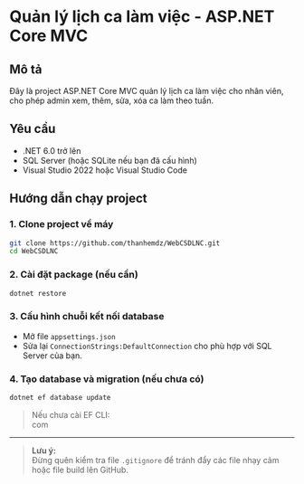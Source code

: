 # Quản lý lịch ca làm việc - ASP.NET Core MVC

## Mô tả

Đây là project ASP.NET Core MVC quản lý lịch ca làm việc cho nhân viên, cho phép admin xem, thêm, sửa, xóa ca làm theo tuần.

## Yêu cầu

- .NET 6.0 trở lên
- SQL Server (hoặc SQLite nếu bạn đã cấu hình)
- Visual Studio 2022 hoặc Visual Studio Code

## Hướng dẫn chạy project

### 1. Clone project về máy

```bash
git clone https://github.com/thanhemdz/WebCSDLNC.git
cd WebCSDLNC
```

### 2. Cài đặt package (nếu cần)

```bash
dotnet restore
```

### 3. Cấu hình chuỗi kết nối database

- Mở file `appsettings.json`
- Sửa lại `ConnectionStrings:DefaultConnection` cho phù hợp với SQL Server của bạn.

### 4. Tạo database và migration (nếu chưa có)

```bash
dotnet ef database update
```

> Nếu chưa cài EF CLI:  
> com

---

> **Lưu ý:**  
> Đừng quên kiểm tra file `.gitignore` để tránh đẩy các file nhạy cảm hoặc file build lên GitHub.
